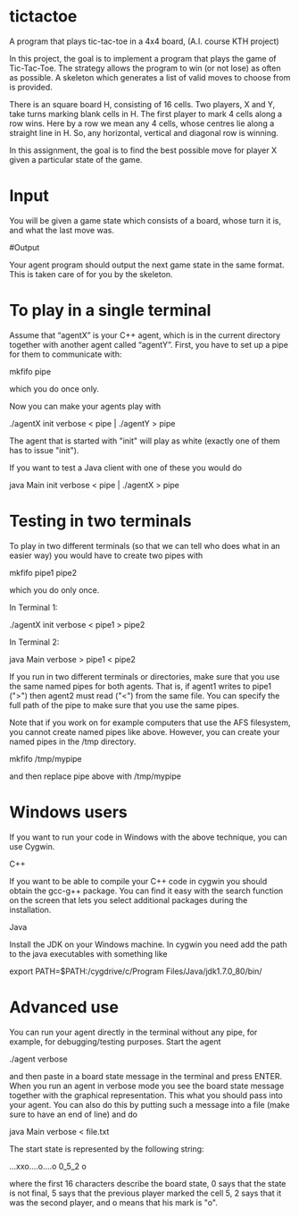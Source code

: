 # tictactoe
A program that plays tic-tac-toe in a 4x4 board, (A.I. course KTH project)

In this project, the goal is to implement a program that plays the game of Tic-Tac-Toe. The strategy allows the program to win (or not lose) as often as possible. A skeleton which generates a list of valid moves to choose from is provided.

There is an square board H, consisting of 16 cells. Two players, X and Y, take turns marking blank cells in H. The first player to mark 4 cells along a row wins. Here by a row we mean any 4 cells, whose centres lie along a straight line in H. So, any horizontal, vertical and diagonal row is winning.

In this assignment, the goal is to find the best possible move for player X given a particular state of the game.

# Input

You will be given a game state which consists of a board, whose turn it is, and what the last move was.

#Output

Your agent program should output the next game state in the same format. This is taken care of for you by the skeleton.

# To play in a single terminal

Assume that “agentX” is your C++ agent, which is in the current directory together with another agent called “agentY”. First, you have to set up a pipe for them to communicate with:

mkfifo pipe

which you do once only.

Now you can make your agents play with

./agentX init verbose < pipe | ./agentY > pipe

The agent that is started with "init" will play as white (exactly one of them has to issue "init").

If you want to test a Java client with one of these you would do

java Main init verbose < pipe | ./agentX > pipe

# Testing in two terminals

To play in two different terminals (so that we can tell who does what in an easier way) you would have to create two pipes with

mkfifo pipe1 pipe2

which you do only once.

In Terminal 1:

./agentX init verbose < pipe1 > pipe2

In Terminal 2:

java Main verbose > pipe1 < pipe2

If you run in two different terminals or directories, make sure that you use the same named pipes for both agents. That is, if agent1 writes to pipe1 (">") then agent2 must read ("<") from the same file. You can specify the full path of the pipe to make sure that you use the same pipes.

Note that if you work on for example computers that use the AFS filesystem, you cannot create named pipes like above. However, you can create your named pipes in the /tmp directory.

mkfifo /tmp/mypipe

and then replace pipe above with /tmp/mypipe

# Windows users

If you want to run your code in Windows with the above technique, you can use Cygwin.

C++

If you want to be able to compile your C++ code in cygwin you should obtain the gcc-g++ package. You can find it easy with the search function on the screen that lets you select additional packages during the installation.

Java

Install the JDK on your Windows machine. In cygwin you need add the path to the java executables with something like

export PATH=\$PATH:/cygdrive/c/Program Files/Java/jdk1.7.0\_80/bin/

# Advanced use

You can run your agent directly in the terminal without any pipe, for example, for debugging/testing purposes. Start the agent

./agent verbose

and then paste in a board state message in the terminal and press ENTER. When you run an agent in verbose mode you see the board state message together with the graphical representation. This what you should pass into your agent. You can also do this by putting such a message into a file (make sure to have an end of line) and do

java Main verbose < file.txt

The start state is represented by the following string:

...xxo....o....o 0_5_2 o

where the first 16 characters describe the board state, 0 says that the state is not final, 5 says that the previous player marked the cell 5, 2 says that it was the second player, and o means that his mark is "o".
